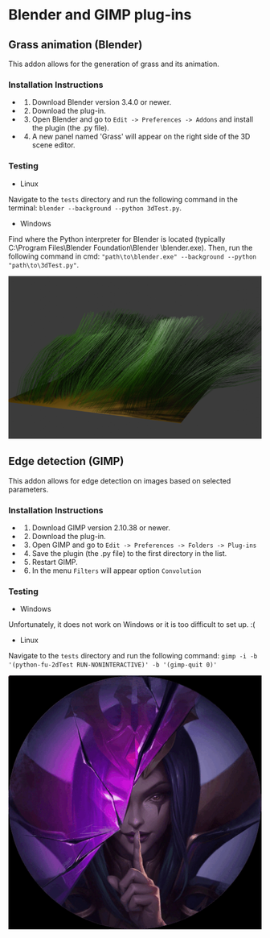 # Blender and GIMP plug-ins

## Grass animation (Blender)

This addon allows for the generation of grass and its animation.

### Installation Instructions

- 1) Download Blender version 3.4.0 or newer.
- 2) Download the plug-in.
- 3) Open Blender and go to `Edit -> Preferences -> Addons` and install the plugin (the .py file).
- 4) A new panel named 'Grass' will appear on the right side of the 3D scene editor.

### Testing

* Linux

Navigate to the `tests` directory and run the following command in the terminal: `blender --background --python 3dTest.py`.

* Windows

Find where the Python interpreter for Blender is located (typically C:\Program Files\Blender Foundation\Blender <version>\blender.exe).
Then, run the following command in cmd: `"path\to\blender.exe" --background --python "path\to\3dTest.py"`.

![image blender](3D/grass.png)

## Edge detection (GIMP)

This addon allows for edge detection on images based on selected parameters.

### Installation Instructions

- 1) Download GIMP version 2.10.38 or newer.
- 2) Download the plug-in.
- 3) Open GIMP and go to `Edit -> Preferences -> Folders -> Plug-ins`
- 4) Save the plugin (the .py file) to the first directory in the list.
- 5) Restart GIMP.
- 6) In the menu `Filters` will appear option `Convolution`

### Testing

* Windows

Unfortunately, it does not work on Windows or it is too difficult to set up. :(

* Linux

Navigate to the `tests` directory and run the following command: `gimp -i -b '(python-fu-2dTest RUN-NONINTERACTIVE)' -b '(gimp-quit 0)'`

![image gimp](2D/Showcase%20GIF.gif)

